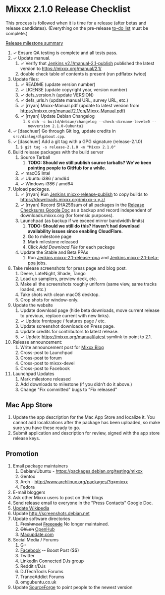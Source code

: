 # Mixxx 2.1.0 Release Checklist

This process is followed when it is time for a release (after betas and
release candidates). (Everything on the pre-release [to-do
list](2.1.0_todo) must be complete.)

[Release milestone
summary](https://launchpad.net/mixxx/+milestone/2.1.0/)

1.  ✓ Ensure QA testing is complete and all tests pass.
2.  ✓ Update manual.
    1.  ✓ Verify that [Jenkins
        v2.1/manual-2.1-publish](https://builds.mixxx.org/job/v2.1/job/manual-2.1-publish/)
        published the latest version to <https://mixxx.org/manual/2.1/>
    2.  double check table of contents is present (run pdflatex twice)
3.  Update files:
    1.  ✓ README (update version number)
    2.  ✓ LICENSE (update copyright year, version number)
    3.  ✓ defs\_version.h (update VERSION)
    4.  ✓ defs\_urls.h (update manual URL, survey URL, etc.)
    5.  ✓ \[rryan\] Mixxx-Manual.pdf (update to latest version from
        <https://mixxx.org/manual/2.1/en/Mixxx-Manual.pdf>)
    6.  ✓ \[rryan\] Update Debian Changelog
        1.  `$ dch -c build/debian/changelog --check-dirname-level=0
            --newversion 2.1.0-0ubuntu1`
4.  ✓ \[daschuer\] Go through Git log, update credits in
    `src/dialog/dlgabout.cpp`.
5.  ✓ \[daschuer\] Add a git tag with a GPG signature (release-2.1.0)
    1.  `$ git tag -s release-2.1.0 -m "Mixxx 2.1.0"`
6.  Build release packages with the build server
    1.  Source Tarball
        1.  **TODO: Should we still publish source tarballs? We've been
            pointing people to GitHub for a while.**
    2.  ✓ macOS Intel
    3.  ✓ Ubuntu i386 / amd64
    4.  ✓ Windows i386 / amd64
7.  Upload packages.
    1.  ✓ \[rryan\] Run [Jenkins
        mixxx-release-publish](https://builds.mixxx.org/job/mixxx-release-publish/)
        to copy builds to <https://downloads.mixxx.org/mixxx-x.y.z/>
    2.  ✓ \[rryan\] Record SHA256sum of all packages in the [Release
        Checksums Google
        Doc](https://docs.google.com/spreadsheets/d/1E5vFa0gKf47P3LMMXpnr3JzsZ7-ENI03IgOkj9lxYQo/edit#gid=0)
        as a backup and record independent of downloads.mixxx.org (for
        forensic purposes).
    3.  Launchpad (as backup if we exceed mirror bandwidth limits)
        1.  **TODO: Should we still do this? Haven't had download
            availability issues since enabling CloudFlare.**
        2.  Go to milestone page
        3.  Mark milestone released
        4.  Click *Add Download File* for each package
    4.  Update the Stable and Beta PPAs
        1.  Run [Jenkins
            mixxx-2.1-release-ppa](https://builds.mixxx.org/job/v2.1/job/mixxx-2.1-release-ppa/)
            and [Jenkins
            mixxx-2.1-beta-ppa](https://builds.mixxx.org/job/v2.1/job/mixxx-2.1-beta-ppa/)
            jobs.
8.  Take release screenshots for press page and blog post.
    1.  Deere, LateNight, Shade, Tango
    2.  Load up samplers, preview deck, etc. 
    3.  Make all the screenshots roughly uniform (same view, same tracks
        loaded, etc.)
    4.  Take shots with clean macOS desktop. 
    5.  Crop shots for window-only.
9.  Update the website
    1.  Update download page (hide beta downloads, move current release
        to previous, replace current with new links).
    2.  ✓ Update frontpage / features page / etc.
    3.  Update screenshot downloads on Press page.
    4.  Update credits for contributors to latest release.
    5.  ✓ Update <https://mixxx.org/manual/latest> symlink to point to
        2.1.
10. Release announcement:
    1.  Write announcement post for [Mixxx
        Blog](http://mixxxblog.blogspot.com/) 
    2.  Cross-post to Launchpad
    3.  Cross-post to forum
    4.  Cross-post to mixxx-devel
    5.  Cross-post to Facebook
11. Launchpad Updates
    1.  Mark milestone released
    2.  Add downloads to milestone (if you didn’t do it above.)
    3.  Change "Fix committed" bugs to "Fix released"

## Mac App Store

1.  Update the app description for the Mac App Store and localize it.
    You cannot add localizations after the package has been uploaded, so
    make sure you have these ready to go.
2.  Submit application and description for review, signed with the app
    store release keys.

## Promotion

1.  Email package maintainers
    1.  Debian/Ubuntu - <https://packages.debian.org/testing/mixxx>
    2.  Gentoo
    3.  Arch - <http://www.archlinux.org/packages/?q=mixxx>
    4.  Fedora
2.  E-mail bloggers
3.  Ask other Mixxx users to post on their blogs
4.  Send release email to everyone in the "Press Contacts" Google Doc.
5.  [Update Wikipedia](https://en.wikipedia.org/wiki/Mixxx)
6.  Update <http://screenshots.debian.net>
7.  Update software directories
    1.  ~~Freshmeat~~
        ~~[Freecode](http://www.freecode.com/projects/mixxx)~~ No longer
        maintained.
    2.  ~~OhLoh~~ [OpenHub](https://www.openhub.net/p/mixxx)
    3.  [Macupdate.com](https://www.macupdate.com/app/mac/33059/mixxx)
8.  Social Media / Forums
    1.  G+
    2.  [Facebook](https://www.facebook.com/Mixxx-DJ-Software-21723485212/)
        -- Boost Post ($$)
    3.  Twitter
    4.  LinkedIn Connected DJs group
    5.  Reddit r/DJs
    6.  DJTechTools Forums
    7.  TranceAddict Forums
    8.  omgubuntu.co.uk
9.  Update [SourceForge](https://sourceforge.net/projects/mixxx/) to
    point people to the newest version

